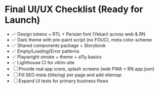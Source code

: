 # Final UI/UX Checklist (Ready for Launch)
- ✅ Design tokens + RTL + Persian font (Yekan) across web & RN
- ✅ Dark theme with pre-paint script (no FOUC), meta color-scheme
- ✅ Shared components package + Storybook
- ✅ Empty/Loading/Error patterns
- ✅ Playwright smoke + theme + a11y basics
- ✅ Lighthouse CI for vitrin-site
- ☐ Provide real app icons, splash screens (web PWA + RN app.json)
- ☐ Fill SEO meta (title/og) per page and add sitemap
- ☐ Expand UI tests for primary business flows

